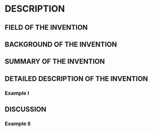 # DESCRIPTION

## FIELD OF THE INVENTION

## BACKGROUND OF THE INVENTION

## SUMMARY OF THE INVENTION

## DETAILED DESCRIPTION OF THE INVENTION

### Example I

## DISCUSSION

### Example II

